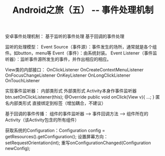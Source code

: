 ﻿---
layout: post
title: Android之旅（五） -- 事件处理机制
category: Android
tags: [Android]
excerpt: >
  安卓事件处理机制： 
---

安卓事件处理机制：
	基于监听的事件处理
	基于回调的事件处理

监听的处理模型：
	Event Source（事件源）：事件发生的场所，通常就是各个组件。如button，menu等
	Event（事件）：由系统封装。
	Event Listener（事件监听器）：监听事件源所发生的事件，并作出相应的相应。
	
View类的内部接口：
	OnClickListener
	OnCreateContextMenuListener
	OnFocusChangeListener
	OnKeyListener
	OnLongClickListener
	OnTouchListener
	
实现事件监听器：
	内部类形式
	外部类形式
	Activity本身作事件监听器
		btn.setOnClickListener(this);
		@Override
		public void onClick(View v){
			...;
		}
	匿名内部类形式
	直接绑定到标签（增加耦合，不建议）

基于回调的事件传播：
	组件的事件监听器 --> 事件回调方法 --> 组件所在的Activity（该Activity包含的所有组件）
	
获取系统的Configuration：Configuration config = getResources().getConfiguration();
设置屏幕方向：setRequestOrientation(int);
重写onConfigurationChanged(Configuration newConfig);
